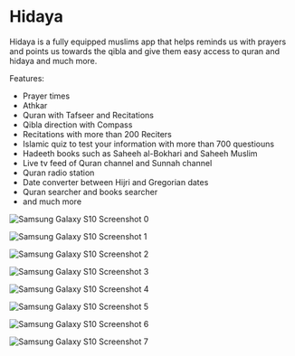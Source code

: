 # Hidaya

Hidaya is a fully equipped muslims app that helps reminds us with prayers and points us towards the qibla and give them easy access to quran and hidaya and much more.

Features:
- Prayer times
- Athkar
- Quran with Tafseer and Recitations
- Qibla direction with Compass
- Recitations with more than 200 Reciters
- Islamic quiz to test your information with more than 700 questiouns
- Hadeeth books such as Saheeh al-Bokhari and Saheeh Muslim
- Live tv feed of Quran channel and Sunnah channel
- Quran radio station
- Date converter between Hijri and Gregorian dates
- Quran searcher and books searcher
- and much more


![Samsung Galaxy S10 Screenshot 0](https://user-images.githubusercontent.com/65797540/174458415-47cbedb6-9906-4218-bf2e-57b004aeb987.png)

![Samsung Galaxy S10 Screenshot 1](https://user-images.githubusercontent.com/65797540/174458438-06c5ef32-1786-41b5-974a-ca462b77bcb0.png)

![Samsung Galaxy S10 Screenshot 2](https://user-images.githubusercontent.com/65797540/174458470-9b400a2e-d70a-483f-9e52-16b041340661.png)

![Samsung Galaxy S10 Screenshot 3](https://user-images.githubusercontent.com/65797540/174458487-b77e8c5e-c2e1-4c40-a195-eef01da25336.png)

![Samsung Galaxy S10 Screenshot 4](https://user-images.githubusercontent.com/65797540/174458505-9a48be0d-db70-4a29-9ad6-973930487676.png)

![Samsung Galaxy S10 Screenshot 5](https://user-images.githubusercontent.com/65797540/174458531-07ff19b8-5d33-46a0-8cbd-3b9876f4c710.png)

![Samsung Galaxy S10 Screenshot 6](https://user-images.githubusercontent.com/65797540/174458545-e6aff2c3-6e38-421c-b3f3-8673ef843e15.png)

![Samsung Galaxy S10 Screenshot 7](https://user-images.githubusercontent.com/65797540/174458566-69f1e1ac-9c77-4730-a362-6581f644e090.png)
